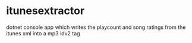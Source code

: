 # itunesextractor
dotnet console app which writes the playcount and song ratings from the itunes xml into a mp3 idv2 tag
